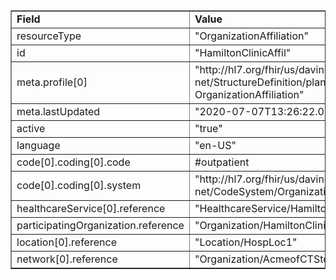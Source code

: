 <table border="1"><tr><td><b>Field</b></td><td><b>Value</b></td></tr>
<tr><td>resourceType</td><td>
"OrganizationAffiliation"
</td></tr>
<tr><td>id</td><td>
"HamiltonClinicAffil"
</td></tr>
<tr><td>meta.profile[0]</td><td>"http://hl7.org/fhir/us/davinci-pdex-plan-net/StructureDefinition/plannet-OrganizationAffiliation"</td></tr>
<tr><td>meta.lastUpdated</td><td>
"2020-07-07T13:26:22.0314215+00:00"
</td></tr>
<tr><td>active</td><td>
"true"
</td></tr>
<tr><td>language</td><td>
"en-US"
</td></tr>
<tr><td>code[0].coding[0].code</td><td>
#outpatient
</td></tr>
<tr><td>code[0].coding[0].system</td><td>
"http://hl7.org/fhir/us/davinci-pdex-plan-net/CodeSystem/OrganizationAffiliationRoleCS"
</td></tr>
<tr><td>healthcareService[0].reference</td><td>
"HealthcareService/HamiltonClinicServices"
</td></tr>
<tr><td>participatingOrganization.reference</td><td>
"Organization/HamiltonClinic"
</td></tr>
<tr><td>location[0].reference</td><td>
"Location/HospLoc1"
</td></tr>
<tr><td>network[0].reference</td><td>
"Organization/AcmeofCTStdNet"
</td></tr>
</table>
